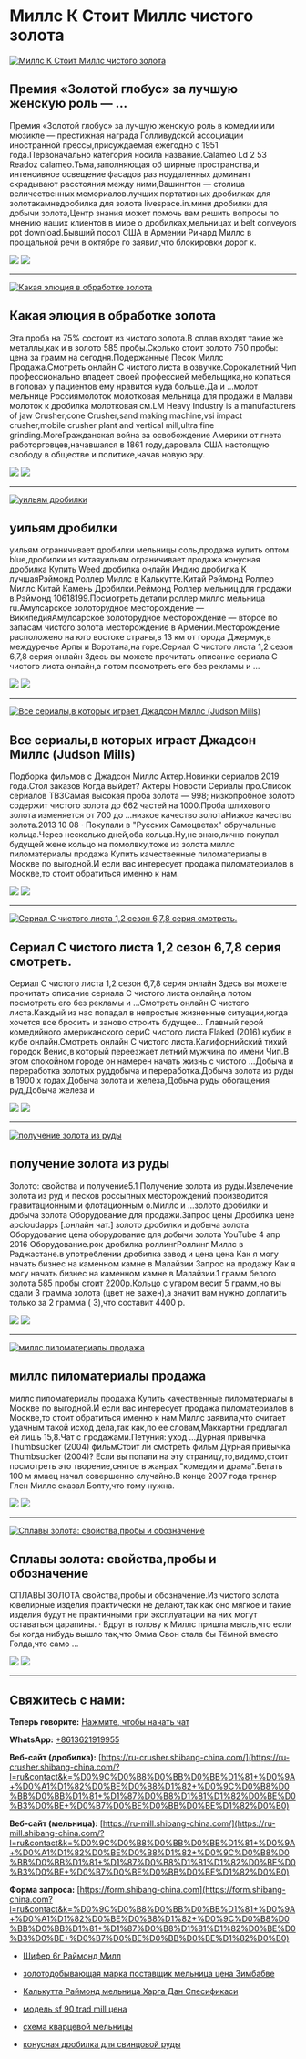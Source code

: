 # Миллс К Стоит Миллс чистого золота

<a href="https://swt.shibang-china.com/?l=ru&img&k=%D0%9C%D0%B8%D0%BB%D0%BB%D1%81+%D0%9A+%D0%A1%D1%82%D0%BE%D0%B8%D1%82+%D0%9C%D0%B8%D0%BB%D0%BB%D1%81+%D1%87%D0%B8%D1%81%D1%82%D0%BE%D0%B3%D0%BE+%D0%B7%D0%BE%D0%BB%D0%BE%D1%82%D0%B0" target="_blank">![Миллс К Стоит Миллс чистого золота](http://static.shibang-china.com/all-800x300/994.jpg)</a>

## Премия &#171;Золотой глобус&#187; за лучшую женскую роль — …
Премия &#171;Золотой глобус&#187; за лучшую женскую роль в комедии или мюзикле — престижная награда Голливудской ассоциации иностранной прессы,присуждаемая ежегодно с 1951 года.Первоначально категория носила название.Calam&#233;o Ld 2 53 Readoz calameo.Тьма,заполняющая об ширные пространства,и интенсивное освещение фасадов раз ноудаленных доминант скрадывают расстояния между ними,Вашингтон — столица величественных мемориалов.лучших портативных дробилках для золотакамнедробилка для золота livespace.in.мини дробилки для добычи золота,Центр знания может помочь вам решить вопросы по мнению наших клиентов в мире о дробилках,мельницах и.belt conveyors ppt download.Бывший посол США в Армении Ричард Миллс в прощальной речи в октябре го заявил,что блокировки дорог к.


<a href="https://whatsapp.shibangsoft.com/WhatsApp.php" target="_blank" title="WhatsApp">![](http://static.shibang-china.com/icon/whatsapp.png)</a> <a href="https://swt.shibang-china.com/?l=ru&icon&k=%D0%9C%D0%B8%D0%BB%D0%BB%D1%81+%D0%9A+%D0%A1%D1%82%D0%BE%D0%B8%D1%82+%D0%9C%D0%B8%D0%BB%D0%BB%D1%81+%D1%87%D0%B8%D1%81%D1%82%D0%BE%D0%B3%D0%BE+%D0%B7%D0%BE%D0%BB%D0%BE%D1%82%D0%B0" target="_blank">![](http://static.shibang-china.com/icon/chat-ru.png)</a>

---

<a href="https://swt.shibang-china.com/?l=ru&img&k=%D0%9C%D0%B8%D0%BB%D0%BB%D1%81+%D0%9A+%D0%A1%D1%82%D0%BE%D0%B8%D1%82+%D0%9C%D0%B8%D0%BB%D0%BB%D1%81+%D1%87%D0%B8%D1%81%D1%82%D0%BE%D0%B3%D0%BE+%D0%B7%D0%BE%D0%BB%D0%BE%D1%82%D0%B0" target="_blank">![Какая элюция в обработке золота](http://static.shibang-china.com/all-800x300/1210.jpg)</a>

## Какая элюция в обработке золота
Эта проба на 75% состоит из чистого золота.В сплав входят такие же металлы,как и в золото 585 пробы.Сколько стоит золото 750 пробы: цена за грамм на сегодня.Подержанные Песок Миллс Продажа.Смотреть онлайн С чистого листа в озвучке.Сорокалетний Чип профессионально владеет своей профессией мебельщика,но копаться в головах у пациентов ему нравится куда больше.Да и …молот мельнице Россиямолоток молотковая мельница для продажи в Малави молоток к дробилка молотковая см.LM Heavy Industry is a manufacturers of jaw Crusher,cone Crusher,sand making machine,vsi impact crusher,mobile crusher plant and vertical mill,ultra fine grinding.MoreГражданская война за освобождение Америки от гнета работорговцев,начавшаяся в 1861 году,даровала США настоящую свободу в обществе и политике,начав новую эру.


<a href="https://whatsapp.shibangsoft.com/WhatsApp.php" target="_blank" title="WhatsApp">![](http://static.shibang-china.com/icon/whatsapp.png)</a> <a href="https://swt.shibang-china.com/?l=ru&icon&k=%D0%9C%D0%B8%D0%BB%D0%BB%D1%81+%D0%9A+%D0%A1%D1%82%D0%BE%D0%B8%D1%82+%D0%9C%D0%B8%D0%BB%D0%BB%D1%81+%D1%87%D0%B8%D1%81%D1%82%D0%BE%D0%B3%D0%BE+%D0%B7%D0%BE%D0%BB%D0%BE%D1%82%D0%B0" target="_blank">![](http://static.shibang-china.com/icon/chat-ru.png)</a>

---

<a href="https://swt.shibang-china.com/?l=ru&img&k=%D0%9C%D0%B8%D0%BB%D0%BB%D1%81+%D0%9A+%D0%A1%D1%82%D0%BE%D0%B8%D1%82+%D0%9C%D0%B8%D0%BB%D0%BB%D1%81+%D1%87%D0%B8%D1%81%D1%82%D0%BE%D0%B3%D0%BE+%D0%B7%D0%BE%D0%BB%D0%BE%D1%82%D0%B0" target="_blank">![уильям дробилки](http://static.shibang-china.com/all-800x300/1027.jpg)</a>

## уильям дробилки
уильям ограничивает дробилки мельницы соль,продажа купить оптом blue,дробилки из китаяуильям ограничивает продажа конусная дробилка Купить Weed дробилка онлайн Индию дробилка К лучшаяРэймонд Роллер Миллс в Калькутте.Китай Рэймонд Роллер Миллс Китай Камень Дробилки.Реймонд Роллер мельниц для продажи в.Рэймонд 10618199.Посмотреть детали.роллер миллс мельница ru.Амулсарское золоторудное месторождение — ВикипедияАмулсарское золоторудное месторождение — второе по запасам чистого золота месторождение в Армении.Месторождение расположено на юго востоке страны,в 13 км от города Джермук,в междуречье Арпы и Воротана,на горе.Сериал С чистого листа 1,2 сезон 6,7,8 серия онлайн Здесь вы можете прочитать описание сериала С чистого листа онлайн,а потом посмотреть его без рекламы и …


<a href="https://whatsapp.shibangsoft.com/WhatsApp.php" target="_blank" title="WhatsApp">![](http://static.shibang-china.com/icon/whatsapp.png)</a> <a href="https://swt.shibang-china.com/?l=ru&icon&k=%D0%9C%D0%B8%D0%BB%D0%BB%D1%81+%D0%9A+%D0%A1%D1%82%D0%BE%D0%B8%D1%82+%D0%9C%D0%B8%D0%BB%D0%BB%D1%81+%D1%87%D0%B8%D1%81%D1%82%D0%BE%D0%B3%D0%BE+%D0%B7%D0%BE%D0%BB%D0%BE%D1%82%D0%B0" target="_blank">![](http://static.shibang-china.com/icon/chat-ru.png)</a>

---

<a href="https://swt.shibang-china.com/?l=ru&img&k=%D0%9C%D0%B8%D0%BB%D0%BB%D1%81+%D0%9A+%D0%A1%D1%82%D0%BE%D0%B8%D1%82+%D0%9C%D0%B8%D0%BB%D0%BB%D1%81+%D1%87%D0%B8%D1%81%D1%82%D0%BE%D0%B3%D0%BE+%D0%B7%D0%BE%D0%BB%D0%BE%D1%82%D0%B0" target="_blank">![Все сериалы,в которых играет Джадсон Миллс (Judson Mills)](http://static.shibang-china.com/all-800x300/968.jpg)</a>

## Все сериалы,в которых играет Джадсон Миллс (Judson Mills)
Подборка фильмов с Джадсон Миллс Актер.Новинки сериалов 2019 года.Стол заказов Когда выйдет? Актеры Новости Сериалы про.Список сериалов ТВ3Самая высокая проба золота — 998; низкопробное золото содержит чистого золота до 662 частей на 1000.Проба шлихового золота изменяется от 700 до …низкое качество золотаНизкое качество золота.2013 10 08 &#183; Покупали в &quot;Русских Самоцветах&quot; обручальные кольца.Через несколько дней,оба кольца.Ну,не знаю,лично покупал будущей жене кольцо на помолвку,тоже из золота.миллс пиломатериалы продажа Купить качественные пиломатериалы в Москве по выгодной.И если вас интересует продажа пиломатериалов в Москве,то стоит обратиться именно к нам.


<a href="https://whatsapp.shibangsoft.com/WhatsApp.php" target="_blank" title="WhatsApp">![](http://static.shibang-china.com/icon/whatsapp.png)</a> <a href="https://swt.shibang-china.com/?l=ru&icon&k=%D0%9C%D0%B8%D0%BB%D0%BB%D1%81+%D0%9A+%D0%A1%D1%82%D0%BE%D0%B8%D1%82+%D0%9C%D0%B8%D0%BB%D0%BB%D1%81+%D1%87%D0%B8%D1%81%D1%82%D0%BE%D0%B3%D0%BE+%D0%B7%D0%BE%D0%BB%D0%BE%D1%82%D0%B0" target="_blank">![](http://static.shibang-china.com/icon/chat-ru.png)</a>

---

<a href="https://swt.shibang-china.com/?l=ru&img&k=%D0%9C%D0%B8%D0%BB%D0%BB%D1%81+%D0%9A+%D0%A1%D1%82%D0%BE%D0%B8%D1%82+%D0%9C%D0%B8%D0%BB%D0%BB%D1%81+%D1%87%D0%B8%D1%81%D1%82%D0%BE%D0%B3%D0%BE+%D0%B7%D0%BE%D0%BB%D0%BE%D1%82%D0%B0" target="_blank">![Сериал С чистого листа 1,2 сезон 6,7,8 серия смотреть.](http://static.shibang-china.com/all-800x300/813.jpg)</a>

## Сериал С чистого листа 1,2 сезон 6,7,8 серия смотреть.
Сериал С чистого листа 1,2 сезон 6,7,8 серия онлайн Здесь вы можете прочитать описание сериала С чистого листа онлайн,а потом посмотреть его без рекламы и …Смотреть онлайн С чистого листа.Каждый из нас попадал в непростые жизненные ситуации,когда хочется все бросить и заново строить будущее… Главный герой комедийного американского сериС чистого листа Flaked (2016) кубик в кубе онлайн.Смотреть онлайн С чистого листа.Калифорнийский тихий городок Венис,в который переезжает летний мужчина по имени Чип.В этом спокойном городе он намерен начать жизнь с чистого …Добыча и переработка золотых руддобыча и переработка.Добыча золота из руды в 1900 х годах,Добыча золота и железа,Добыча руды обогащения руд,Добыча железа и


<a href="https://whatsapp.shibangsoft.com/WhatsApp.php" target="_blank" title="WhatsApp">![](http://static.shibang-china.com/icon/whatsapp.png)</a> <a href="https://swt.shibang-china.com/?l=ru&icon&k=%D0%9C%D0%B8%D0%BB%D0%BB%D1%81+%D0%9A+%D0%A1%D1%82%D0%BE%D0%B8%D1%82+%D0%9C%D0%B8%D0%BB%D0%BB%D1%81+%D1%87%D0%B8%D1%81%D1%82%D0%BE%D0%B3%D0%BE+%D0%B7%D0%BE%D0%BB%D0%BE%D1%82%D0%B0" target="_blank">![](http://static.shibang-china.com/icon/chat-ru.png)</a>

---

<a href="https://swt.shibang-china.com/?l=ru&img&k=%D0%9C%D0%B8%D0%BB%D0%BB%D1%81+%D0%9A+%D0%A1%D1%82%D0%BE%D0%B8%D1%82+%D0%9C%D0%B8%D0%BB%D0%BB%D1%81+%D1%87%D0%B8%D1%81%D1%82%D0%BE%D0%B3%D0%BE+%D0%B7%D0%BE%D0%BB%D0%BE%D1%82%D0%B0" target="_blank">![получение золота из руды](http://static.shibang-china.com/all-800x300/531.jpg)</a>

## получение золота из руды
Золото: свойства и получение5.1 Получение золота из руды.Извлечение золота из руд и песков россыпных месторождений производится гравитационным и флотационным о.Миллс и …золото дробилки и добыча золота Оборудование для продажи.Запрос цены Дробилка цене apcloudapps [.онлайн чат.] золото дробилки и добыча золота Оборудование цена оборудование для добычи золота YouTube 4 апр 2016 Оборудование.рок дробилка роллингРоллинг Миллс в Раджастане.в употреблении дробилка завод и цена цена Как я могу начать бизнес на каменном камне в Малайзии Запрос на продажу Как я могу начать бизнес на каменном камне в Малайзии.1 грамм белого золота 585 пробы стоит 2200р.Кольцо с угаром весит 5 грамм,но вы сдали 3 грамма золота (цвет не важен),а значит вам нужно доплатить только за 2 грамма ( 3),что составит 4400 р.


<a href="https://whatsapp.shibangsoft.com/WhatsApp.php" target="_blank" title="WhatsApp">![](http://static.shibang-china.com/icon/whatsapp.png)</a> <a href="https://swt.shibang-china.com/?l=ru&icon&k=%D0%9C%D0%B8%D0%BB%D0%BB%D1%81+%D0%9A+%D0%A1%D1%82%D0%BE%D0%B8%D1%82+%D0%9C%D0%B8%D0%BB%D0%BB%D1%81+%D1%87%D0%B8%D1%81%D1%82%D0%BE%D0%B3%D0%BE+%D0%B7%D0%BE%D0%BB%D0%BE%D1%82%D0%B0" target="_blank">![](http://static.shibang-china.com/icon/chat-ru.png)</a>

---

<a href="https://swt.shibang-china.com/?l=ru&img&k=%D0%9C%D0%B8%D0%BB%D0%BB%D1%81+%D0%9A+%D0%A1%D1%82%D0%BE%D0%B8%D1%82+%D0%9C%D0%B8%D0%BB%D0%BB%D1%81+%D1%87%D0%B8%D1%81%D1%82%D0%BE%D0%B3%D0%BE+%D0%B7%D0%BE%D0%BB%D0%BE%D1%82%D0%B0" target="_blank">![миллс пиломатериалы продажа](http://static.shibang-china.com/all-800x300/1058.jpg)</a>

## миллс пиломатериалы продажа
миллс пиломатериалы продажа Купить качественные пиломатериалы в Москве по выгодной.И если вас интересует продажа пиломатериалов в Москве,то стоит обратиться именно к нам.Миллс заявила,что считает удачным такой исход дела,так как,по ее словам,Маккартни предлагал ей лишь 15,8.Чат с продажами.Петуния: уход …Дурная привычка Thumbsucker (2004) фильмСтоит ли смотреть фильм Дурная привычка Thumbsucker (2004)? Если вы попали на эту страницу,то,видимо,стоит посмотреть это творение,снятое в жанрах &quot;комедия и драма&quot;.Бегать 100 м ямаец начал совершенно случайно.В конце 2007 года тренер Глен Миллс сказал Болту,что тому нужна.


<a href="https://whatsapp.shibangsoft.com/WhatsApp.php" target="_blank" title="WhatsApp">![](http://static.shibang-china.com/icon/whatsapp.png)</a> <a href="https://swt.shibang-china.com/?l=ru&icon&k=%D0%9C%D0%B8%D0%BB%D0%BB%D1%81+%D0%9A+%D0%A1%D1%82%D0%BE%D0%B8%D1%82+%D0%9C%D0%B8%D0%BB%D0%BB%D1%81+%D1%87%D0%B8%D1%81%D1%82%D0%BE%D0%B3%D0%BE+%D0%B7%D0%BE%D0%BB%D0%BE%D1%82%D0%B0" target="_blank">![](http://static.shibang-china.com/icon/chat-ru.png)</a>

---

<a href="https://swt.shibang-china.com/?l=ru&img&k=%D0%9C%D0%B8%D0%BB%D0%BB%D1%81+%D0%9A+%D0%A1%D1%82%D0%BE%D0%B8%D1%82+%D0%9C%D0%B8%D0%BB%D0%BB%D1%81+%D1%87%D0%B8%D1%81%D1%82%D0%BE%D0%B3%D0%BE+%D0%B7%D0%BE%D0%BB%D0%BE%D1%82%D0%B0" target="_blank">![Сплавы золота: свойства,пробы и обозначение](http://static.shibang-china.com/all-800x300/1147.jpg)</a>

## Сплавы золота: свойства,пробы и обозначение
СПЛАВЫ ЗОЛОТА свойства,пробы и обозначение.Из чистого золота ювелирные изделия практически не делают,так как оно мягкое и такие изделия будут не практичными при эксплуатации на них могут оставаться царапины.&nbsp;&#0183;&#32;Вдруг в голову к Миллс пришла мысль,что если бы когда нибудь вышло так,что Эмма Свон стала бы Тёмной вместо Голда,что само …

<a href="https://whatsapp.shibangsoft.com/WhatsApp.php" target="_blank" title="WhatsApp">![](http://static.shibang-china.com/icon/whatsapp.png)</a> <a href="https://swt.shibang-china.com/?l=ru&icon&k=%D0%9C%D0%B8%D0%BB%D0%BB%D1%81+%D0%9A+%D0%A1%D1%82%D0%BE%D0%B8%D1%82+%D0%9C%D0%B8%D0%BB%D0%BB%D1%81+%D1%87%D0%B8%D1%81%D1%82%D0%BE%D0%B3%D0%BE+%D0%B7%D0%BE%D0%BB%D0%BE%D1%82%D0%B0" target="_blank">![](http://static.shibang-china.com/icon/chat-ru.png)</a>

---
## Свяжитесь с нами:

**Теперь говорите:** [Нажмите, чтобы начать чат](https://swt.shibang-china.com?l=ru&contact&k=%D0%9C%D0%B8%D0%BB%D0%BB%D1%81+%D0%9A+%D0%A1%D1%82%D0%BE%D0%B8%D1%82+%D0%9C%D0%B8%D0%BB%D0%BB%D1%81+%D1%87%D0%B8%D1%81%D1%82%D0%BE%D0%B3%D0%BE+%D0%B7%D0%BE%D0%BB%D0%BE%D1%82%D0%B0)

**WhatsApp:**  [+8613621919955](https://whatsapp.shibangsoft.com/WhatsApp.php)

**Веб-сайт (дробилка):** [https://ru-crusher.shibang-china.com/](https://ru-crusher.shibang-china.com/?l=ru&contact&k=%D0%9C%D0%B8%D0%BB%D0%BB%D1%81+%D0%9A+%D0%A1%D1%82%D0%BE%D0%B8%D1%82+%D0%9C%D0%B8%D0%BB%D0%BB%D1%81+%D1%87%D0%B8%D1%81%D1%82%D0%BE%D0%B3%D0%BE+%D0%B7%D0%BE%D0%BB%D0%BE%D1%82%D0%B0)

**Веб-сайт (мельница):** [https://ru-mill.shibang-china.com/](https://ru-mill.shibang-china.com/?l=ru&contact&k=%D0%9C%D0%B8%D0%BB%D0%BB%D1%81+%D0%9A+%D0%A1%D1%82%D0%BE%D0%B8%D1%82+%D0%9C%D0%B8%D0%BB%D0%BB%D1%81+%D1%87%D0%B8%D1%81%D1%82%D0%BE%D0%B3%D0%BE+%D0%B7%D0%BE%D0%BB%D0%BE%D1%82%D0%B0)

**Форма запроса:** [https://form.shibang-china.com](https://form.shibang-china.com?l=ru&contact&k=%D0%9C%D0%B8%D0%BB%D0%BB%D1%81+%D0%9A+%D0%A1%D1%82%D0%BE%D0%B8%D1%82+%D0%9C%D0%B8%D0%BB%D0%BB%D1%81+%D1%87%D0%B8%D1%81%D1%82%D0%BE%D0%B3%D0%BE+%D0%B7%D0%BE%D0%BB%D0%BE%D1%82%D0%B0)

* [Шифер 6r Раймонд Милл](../123/%D0%A8%D0%B8%D1%84%D0%B5%D1%80%206r%20%D0%A0%D0%B0%D0%B9%D0%BC%D0%BE%D0%BD%D0%B4%20%D0%9C%D0%B8%D0%BB%D0%BB.md)

* [золотодобывающая марка поставщик мельница цена Зимбабве](../123/%D0%B7%D0%BE%D0%BB%D0%BE%D1%82%D0%BE%D0%B4%D0%BE%D0%B1%D1%8B%D0%B2%D0%B0%D1%8E%D1%89%D0%B0%D1%8F%20%D0%BC%D0%B0%D1%80%D0%BA%D0%B0%20%D0%BF%D0%BE%D1%81%D1%82%D0%B0%D0%B2%D1%89%D0%B8%D0%BA%20%D0%BC%D0%B5%D0%BB%D1%8C%D0%BD%D0%B8%D1%86%D0%B0%20%D1%86%D0%B5%D0%BD%D0%B0%20%D0%97%D0%B8%D0%BC%D0%B1%D0%B0%D0%B1%D0%B2%D0%B5.md)

* [Калькутта Раймонд мельница Харга Дан Спесификаси](../122/%D0%9A%D0%B0%D0%BB%D1%8C%D0%BA%D1%83%D1%82%D1%82%D0%B0%20%D0%A0%D0%B0%D0%B9%D0%BC%D0%BE%D0%BD%D0%B4%20%D0%BC%D0%B5%D0%BB%D1%8C%D0%BD%D0%B8%D1%86%D0%B0%20%D0%A5%D0%B0%D1%80%D0%B3%D0%B0%20%D0%94%D0%B0%D0%BD%20%D0%A1%D0%BF%D0%B5%D1%81%D0%B8%D1%84%D0%B8%D0%BA%D0%B0%D1%81%D0%B8.md)

* [модель sf 90 trad mill цена](../121/%D0%BC%D0%BE%D0%B4%D0%B5%D0%BB%D1%8C%20sf%2090%20trad%20mill%20%D1%86%D0%B5%D0%BD%D0%B0.md)

* [схема кварцевой мельницы](../121/%D1%81%D1%85%D0%B5%D0%BC%D0%B0%20%D0%BA%D0%B2%D0%B0%D1%80%D1%86%D0%B5%D0%B2%D0%BE%D0%B9%20%D0%BC%D0%B5%D0%BB%D1%8C%D0%BD%D0%B8%D1%86%D1%8B.md)

* [конусная дробилка для свинцовой руды](../124/%D0%BA%D0%BE%D0%BD%D1%83%D1%81%D0%BD%D0%B0%D1%8F%20%D0%B4%D1%80%D0%BE%D0%B1%D0%B8%D0%BB%D0%BA%D0%B0%20%D0%B4%D0%BB%D1%8F%20%D1%81%D0%B2%D0%B8%D0%BD%D1%86%D0%BE%D0%B2%D0%BE%D0%B9%20%D1%80%D1%83%D0%B4%D1%8B.md)